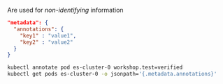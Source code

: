 Are used for *non-identifying* information

```json
"metadata": {
  "annotations": {
    "key1" : "value1",
    "key2" : "value2"
  }
}
```

```sh
kubectl annotate pod es-cluster-0 workshop.test=verified
kubectl get pods es-cluster-0 -o jsonpath='{.metadata.annotations}'
```